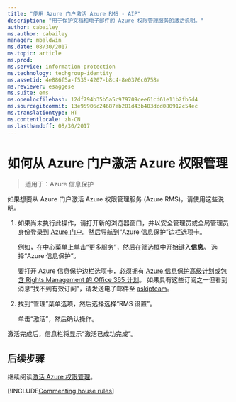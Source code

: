 ```yaml
---
title: "使用 Azure 门户激活 Azure RMS - AIP"
description: "用于保护文档和电子邮件的 Azure 权限管理服务的激活说明。"
author: cabailey
ms.author: cabailey
manager: mbaldwin
ms.date: 08/30/2017
ms.topic: article
ms.prod: 
ms.service: information-protection
ms.technology: techgroup-identity
ms.assetid: 4e886f5a-f535-4207-b8c4-8e0376c0758e
ms.reviewer: esaggese
ms.suite: ems
ms.openlocfilehash: 12df794b35b5a5c979709cee61cd61e11b2fb5d4
ms.sourcegitcommit: 13e95906c24687eb281d43b403dcd080912c54ec
ms.translationtype: HT
ms.contentlocale: zh-CN
ms.lasthandoff: 08/30/2017
---
```

# <a name="how-to-activate-azure-rights-management-from-the-azure-portal"></a>如何从 Azure 门户激活 Azure 权限管理

>适用于：Azure 信息保护

如果想要从 Azure 门户激活 Azure 权限管理服务 (Azure RMS)，请使用这些说明。

1. 如果尚未执行此操作，请打开新的浏览器窗口，并以安全管理员或全局管理员身份登录到 [Azure 门户](https://portal.azure.com)。然后导航到“Azure 信息保护”边栏选项卡。
    
    例如，在中心菜单上单击“更多服务”，然后在筛选框中开始键入**信息**。 选择“Azure 信息保护”。
    
    要打开 Azure 信息保护边栏选项卡，必须拥有 [Azure 信息保护高级计划](https://www.microsoft.com/cloud-platform/azure-information-protection-pricing)或[包含 Rights Management 的 Office 365 计划](http://download.microsoft.com/download/E/C/F/ECF42E71-4EC0-48FF-AA00-577AC14D5B5C/Azure_Information_Protection_licensing_datasheet_EN-US.pdf)。 如果具有这些订阅之一但看到消息“找不到有效订阅”，请发送电子邮件至 [askipteam](mailto:askipteam@microsoft.com?subject=I%20cannot%20activate%20RMS)。

2. 找到“管理”菜单选项，然后选择选择“RMS 设置”。  
    
    单击“激活”，然后确认操作。 

激活完成后，信息栏将显示“激活已成功完成”。


## <a name="next-steps"></a>后续步骤
继续阅读[激活 Azure 权限管理](activate-service.md#configuring-onboarding-controls-for-a-phased-deployment)。


[!INCLUDE[Commenting house rules](../includes/houserules.md)]